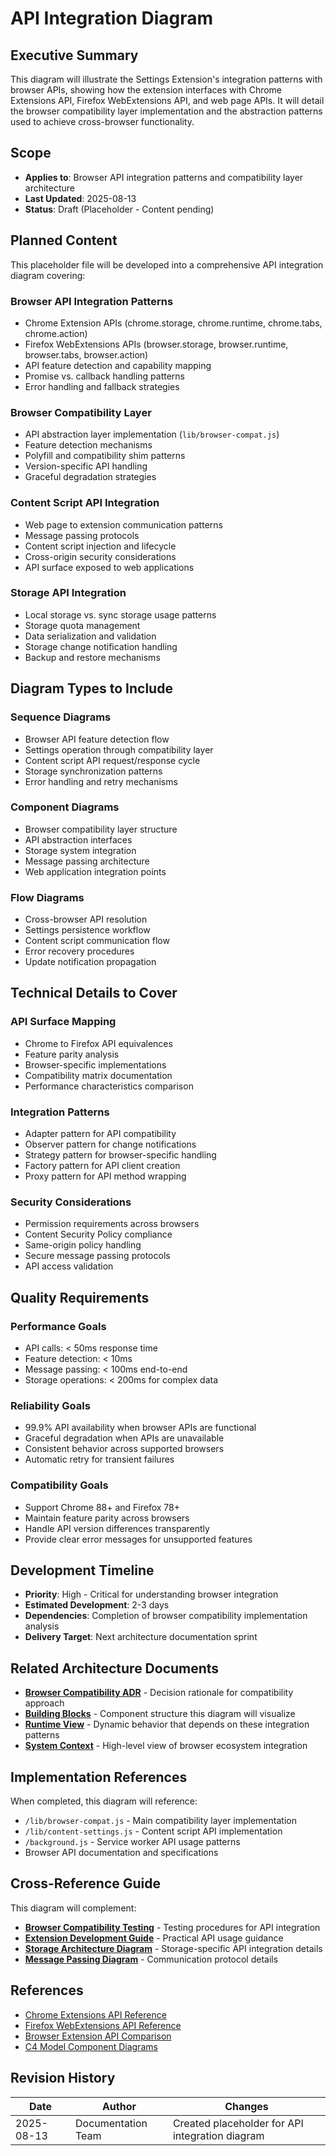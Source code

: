 # API Integration Diagram

## Executive Summary

This diagram will illustrate the Settings Extension's integration patterns with browser APIs, showing how the extension interfaces with Chrome Extensions API, Firefox WebExtensions API, and web page APIs. It will detail the browser compatibility layer implementation and the abstraction patterns used to achieve cross-browser functionality.

## Scope

- **Applies to**: Browser API integration patterns and compatibility layer architecture
- **Last Updated**: 2025-08-13
- **Status**: Draft (Placeholder - Content pending)

## Planned Content

This placeholder file will be developed into a comprehensive API integration diagram covering:

### Browser API Integration Patterns

- Chrome Extension APIs (chrome.storage, chrome.runtime, chrome.tabs, chrome.action)
- Firefox WebExtensions APIs (browser.storage, browser.runtime, browser.tabs, browser.action)
- API feature detection and capability mapping
- Promise vs. callback handling patterns
- Error handling and fallback strategies

### Browser Compatibility Layer

- API abstraction layer implementation (`lib/browser-compat.js`)
- Feature detection mechanisms
- Polyfill and compatibility shim patterns
- Version-specific API handling
- Graceful degradation strategies

### Content Script API Integration

- Web page to extension communication patterns
- Message passing protocols
- Content script injection and lifecycle
- Cross-origin security considerations
- API surface exposed to web applications

### Storage API Integration

- Local storage vs. sync storage usage patterns
- Storage quota management
- Data serialization and validation
- Storage change notification handling
- Backup and restore mechanisms

## Diagram Types to Include

### Sequence Diagrams

- Browser API feature detection flow
- Settings operation through compatibility layer
- Content script API request/response cycle
- Storage synchronization patterns
- Error handling and retry mechanisms

### Component Diagrams

- Browser compatibility layer structure
- API abstraction interfaces
- Storage system integration
- Message passing architecture
- Web application integration points

### Flow Diagrams

- Cross-browser API resolution
- Settings persistence workflow
- Content script communication flow
- Error recovery procedures
- Update notification propagation

## Technical Details to Cover

### API Surface Mapping

- Chrome to Firefox API equivalences
- Feature parity analysis
- Browser-specific implementations
- Compatibility matrix documentation
- Performance characteristics comparison

### Integration Patterns

- Adapter pattern for API compatibility
- Observer pattern for change notifications
- Strategy pattern for browser-specific handling
- Factory pattern for API client creation
- Proxy pattern for API method wrapping

### Security Considerations

- Permission requirements across browsers
- Content Security Policy compliance
- Same-origin policy handling
- Secure message passing protocols
- API access validation

## Quality Requirements

### Performance Goals

- API calls: < 50ms response time
- Feature detection: < 10ms
- Message passing: < 100ms end-to-end
- Storage operations: < 200ms for complex data

### Reliability Goals

- 99.9% API availability when browser APIs are functional
- Graceful degradation when APIs are unavailable
- Consistent behavior across supported browsers
- Automatic retry for transient failures

### Compatibility Goals

- Support Chrome 88+ and Firefox 78+
- Maintain feature parity across browsers
- Handle API version differences transparently
- Provide clear error messages for unsupported features

## Development Timeline

- **Priority**: High - Critical for understanding browser integration
- **Estimated Development**: 2-3 days
- **Dependencies**: Completion of browser compatibility implementation analysis
- **Delivery Target**: Next architecture documentation sprint

## Related Architecture Documents

- **[Browser Compatibility ADR](../09-architecture-decisions/004-browser-compatibility-layer.md)** - Decision rationale for compatibility approach
- **[Building Blocks](../05-building-blocks.md)** - Component structure this diagram will visualize
- **[Runtime View](../06-runtime-view.md)** - Dynamic behavior that depends on these integration patterns
- **[System Context](system-context.md)** - High-level view of browser ecosystem integration

## Implementation References

When completed, this diagram will reference:

- `/lib/browser-compat.js` - Main compatibility layer implementation
- `/lib/content-settings.js` - Content script API implementation
- `/background.js` - Service worker API usage patterns
- Browser API documentation and specifications

## Cross-Reference Guide

This diagram will complement:

- **[Browser Compatibility Testing](../../developer/guides/cross-browser-testing.md)** - Testing procedures for API integration
- **[Extension Development Guide](../../developer/guides/extension-development.md)** - Practical API usage guidance
- **[Storage Architecture Diagram](storage-architecture.md)** - Storage-specific API integration details
- **[Message Passing Diagram](message-passing.md)** - Communication protocol details

## References

- [Chrome Extensions API Reference](https://developer.chrome.com/docs/extensions/reference/)
- [Firefox WebExtensions API Reference](https://developer.mozilla.org/en-US/docs/Mozilla/Add-ons/WebExtensions/API)
- [Browser Extension API Comparison](https://developer.mozilla.org/en-US/docs/Mozilla/Add-ons/WebExtensions/Chrome_incompatibilities)
- [C4 Model Component Diagrams](https://c4model.com/#ComponentDiagram)

## Revision History

| Date       | Author            | Changes                                      |
| ---------- | ----------------- | -------------------------------------------- |
| 2025-08-13 | Documentation Team | Created placeholder for API integration diagram |